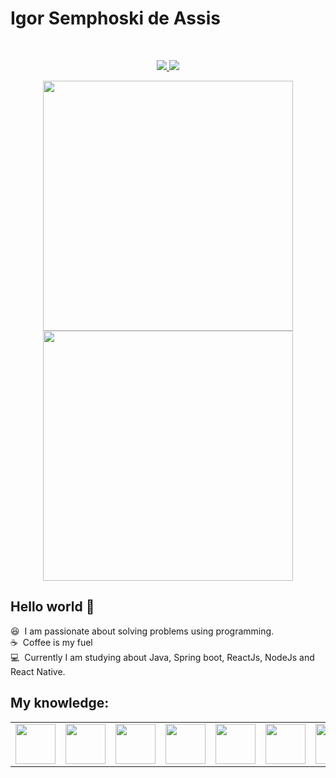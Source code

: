 # Igor Semphoski de Assis

<br/>
<p align="center">
  <a href="https://www.linkedin.com/in/igor-semphoski-de-assis-2a9b3618a/">
    <img src="https://img.shields.io/badge/-Igor_Semphoski_de_Assis-blue?style=flat-square&logo=Linkedin&logoColor=white&link=https://www.linkedin.com/in/igor-semphoski-de-assis-2a9b3618a/" />
  </a>
  <a>
    <img src="https://img.shields.io/badge/-igorsemphoski@gmail.com-c14438?style=flat-square&logo=Gmail&logoColor=white&link=mailto:igorsemphoski@gmail.com" />
  </a>
</p>

<p align="center">
<a href="https://github.com/anuraghazra/github-readme-stats">
  <img width="400" align="center" src="https://github-readme-stats.vercel.app/api?username=IgorSAssis&count_private=true&show_icons=true&theme=tokyonight&custom_title=Github%20Status" />
</a>
<a href="https://github.com/anuraghazra/convoychat">
  <img width="400" align="center" src="https://github-readme-stats.vercel.app/api/top-langs/?username=IgorSAssis&layout=compact&theme=tokyonight" />
</a>
</p>

## Hello world 👋

:satisfied: &nbsp;I am passionate about solving problems using programming.
 <br/>:coffee: &nbsp;Coffee is my fuel &nbsp;
 <br/>:computer: &nbsp;Currently I am studying about Java, Spring boot, ReactJs, NodeJs and React Native.

  <h2>My knowledge: </h2>
<table>
  <tbody>
    <tr valign="top">
      <td width="100px" align="center">
        <img height="64px" src="https://cdn.svgporn.com/logos/javascript.svg">
      </td>
      <td width="100px" align="center">
        <img height="64px" src="https://cdn.svgporn.com/logos/typescript.svg">
      </td>
      <td width="100px" align="center">
        <img height="64px" src="https://cdn.svgporn.com/logos/html-5.svg">
      </td>
      <td width="100px" align="center">
        <img height="64px" src="https://cdn.svgporn.com/logos/css-3.svg">
      </td>
      <td width="100px" align="center">
        <img height="64px" src="https://cdn.svgporn.com/logos/react.svg">
      </td>
      <td width="100px" align="center">
        <img height="64px" src="https://cdn.svgporn.com/logos/mysql.svg">
      </td>
      <td width="100px" align="center">
        <img height="64px" src="https://cdn.svgporn.com/logos/java.svg">
     </td>
     <td width="100px" align="center">
        <img height="64px" src="https://cdn.svgporn.com/logos/nodejs.svg">
     </td>
    </tr>
  </tbody>
</table>
